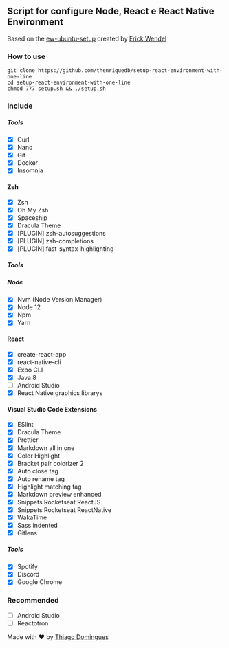 ## Script for configure Node, React e React Native Environment

Based on the [ew-ubuntu-setup](https://github.com/ErickWendel/ew-ubuntu-setup "ew-ubuntu-setup") created by [Erick Wendel](https://github.com/ErickWendel/ "Erick Github")

### How to use

```
git clone https://github.com/thenriquedb/setup-react-environment-with-one-line
cd setup-react-environment-with-one-line
chmod 777 setup.sh && ./setup.sh
```

### Include

##### Tools

- [x] Curl
- [x] Nano
- [x] Git
- [x] Docker
- [x] Insomnia

#### Zsh

- [x] Zsh
- [x] Oh My Zsh
- [x] Spaceship
- [x] Dracula Theme
- [x] [PLUGIN] zsh-autosuggestions
- [x] [PLUGIN] zsh-completions
- [x] [PLUGIN] fast-syntax-highlighting

##### Tools

##### Node

- [x] Nvm (Node Version Manager)
- [x] Node 12
- [x] Npm
- [x] Yarn

#### React

- [x] create-react-app
- [x] react-native-cli
- [x] Expo CLI
- [x] Java 8
- [ ] Android Studio
- [x] React Native graphics librarys

#### Visual Studio Code Extensions

- [x] ESlint
- [x] Dracula Theme
- [x] Prettier
- [x] Markdown all in one
- [x] Color Highlight
- [x] Bracket pair colorizer 2
- [x] Auto close tag
- [x] Auto rename tag
- [x] Highlight matching tag
- [x] Markdown preview enhanced
- [x] Snippets Rocketseat ReactJS
- [x] Snippets Rocketseat ReactNative
- [x] WakaTime
- [x] Sass indented
- [x] Gitlens

##### Tools

- [x] Spotify
- [x] Discord
- [x] Google Chrome

### Recommended

- [ ] Android Studio
- [ ] Reactotron

Made with :heart: by [Thiago Domingues](https://thiagodomingues.netlify.app/ "My personal page")

